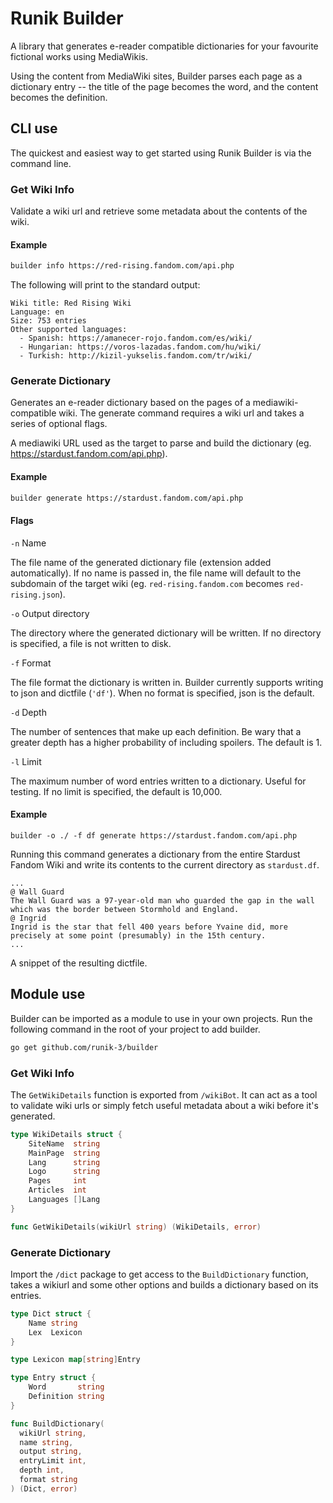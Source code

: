# Runik Builder

A library that generates e-reader compatible dictionaries for your favourite fictional works using MediaWikis.

Using the content from MediaWiki sites, Builder parses each page as a dictionary entry -- the title of the page becomes the word, and the content becomes the definition.

## CLI use

The quickest and easiest way to get started using Runik Builder is via the command line.

### Get Wiki Info

Validate a wiki url and retrieve some metadata about the contents of the wiki.

#### Example

```bash
builder info https://red-rising.fandom.com/api.php
```

The following will print to the standard output:

```
Wiki title: Red Rising Wiki
Language: en
Size: 753 entries
Other supported languages:
  - Spanish: https://amanecer-rojo.fandom.com/es/wiki/
  - Hungarian: https://voros-lazadas.fandom.com/hu/wiki/
  - Turkish: http://kizil-yukselis.fandom.com/tr/wiki/
```

### Generate Dictionary

Generates an e-reader dictionary based on the pages of a mediawiki-compatible wiki. The generate command requires a wiki url and takes a series of optional flags.

A mediawiki URL used as the target to parse and build the dictionary (eg. https://stardust.fandom.com/api.php).

#### Example

```bash
builder generate https://stardust.fandom.com/api.php
```

#### Flags

`-n` Name

The file name of the generated dictionary file (extension added automatically). If no name is passed in, the file name will default to the subdomain of the target wiki (eg. `red-rising.fandom.com` becomes `red-rising.json`).

`-o` Output directory

The directory where the generated dictionary will be written. If no directory is specified, a file is not written to disk.

`-f` Format

The file format the dictionary is written in. Builder currently supports writing to json and dictfile (`'df'`). When no format is specified, json is the default.

`-d` Depth

The number of sentences that make up each definition. Be wary that a greater depth has a higher probability of including spoilers. The default is 1.

`-l` Limit

The maximum number of word entries written to a dictionary. Useful for testing. If no limit is specified, the default is 10,000.

#### Example

```
builder -o ./ -f df generate https://stardust.fandom.com/api.php
```

Running this command generates a dictionary from the entire Stardust Fandom Wiki and write its contents to the current directory as `stardust.df`.

```
...
@ Wall Guard
The Wall Guard was a 97-year-old man who guarded the gap in the wall which was the border between Stormhold and England.
@ Ingrid
Ingrid is the star that fell 400 years before Yvaine did, more precisely at some point (presumably) in the 15th century.
...
```

A snippet of the resulting dictfile.

## Module use

Builder can be imported as a module to use in your own projects. Run the following command in the root of your project to add builder.

```bash
go get github.com/runik-3/builder
```

### Get Wiki Info

The `GetWikiDetails` function is exported from `/wikiBot`. It can act as a tool to validate wiki urls or simply fetch useful metadata about a wiki before it's generated.

```go
type WikiDetails struct {
	SiteName  string
	MainPage  string
	Lang      string
	Logo      string
	Pages     int
	Articles  int
	Languages []Lang
}

func GetWikiDetails(wikiUrl string) (WikiDetails, error)
```

### Generate Dictionary

Import the `/dict` package to get access to the `BuildDictionary` function, takes a wikiurl and some other options and builds a dictionary based on its entries.

```go
type Dict struct {
	Name string
	Lex  Lexicon
}

type Lexicon map[string]Entry

type Entry struct {
	Word       string
	Definition string
}

func BuildDictionary(
  wikiUrl string,
  name string,
  output string,
  entryLimit int,
  depth int,
  format string
) (Dict, error)
```
